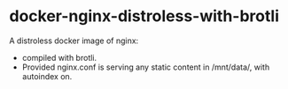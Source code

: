 # docker-nginx-distroless-with-brotli 

A distroless docker image of nginx:
* compiled with brotli.
* Provided nginx.conf is serving any static content in /mnt/data/, with autoindex on.
